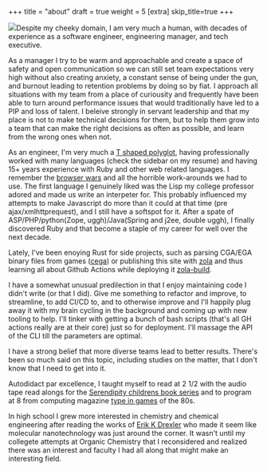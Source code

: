 +++
title = "about"
draft = true
weight = 5
[extra]
skip_title=true
+++

<img src="{{resize_image(path='/assets/images/me.jpg', width=200, height=200) }}"/>Despite my cheeky domain, I am very much a human, with decades of experience as a software engineer, engineering manager, and tech executive.

As a manager I try to be warm and approachable and create a space of safety and open communication so we can still set team expectations very high without also creating anxiety, a constant sense of being under the gun, and burnout leading to retention problems by doing so by fiat. I approach all situations with my team from a place of curiousity and frequently have been able to turn around performance issues that would traditionally have led to a PIP and loss of talent. I beleive strongly in servant leadership and that my place is not to make technical decisions for them, but to help them grow into a team that can make the right decisions as often as possible, and learn from the wrong ones when not.

As an engineer, I'm very much a [T shaped polyglot](https://en.wikipedia.org/wiki/T-shaped_skills), having professionally worked with many languages (check the sidebar on my resume) and having 15+ years experience with Ruby and other web related languages. I remember the [browser wars](https://en.wikipedia.org/wiki/Browser_wars) and all the horrible work-arounds we had to use. The first language I genuinely liked was the Lisp my college professor adored and made us write an interpeter for. This probably influenced my attempts to make Javascript do more than it could at that time (pre ajax/xmlhttprequest), and I still have a softspot for it. After a spate of ASP/PHP/python(Zope, uggh)/Java(Spring and j2ee, double uggh), I finally discovered Ruby and that become a staple of my career for well over the next decade.

Lately, I've been enoying Rust for side projects, such as parsing CGA/EGA binary files from games ([cega](/cega)) or publishing this site with [zola](https://www.getzola.org/) and thus learning all about Github Actions while deploying it [zola-build](/zola-build).

I have a somewhat unusual predilection in that I enjoy maintaining code I didn't write (or that I did). Give me something to refactor and improve, to streamline, to add CI/CD to, and to otherwise improve and I'll happily plug away it with my brain cycling in the background and coming up with new tooling to help. I'll tinker with getting a bunch of bash scripts (that's all GH actions really are at their core) just so for deployment. I'll massage the API of the CLI till the parameters are optimal.

I have a strong belief that more diverse teams lead to better results. There's been so much said on this topic, including studies on the matter, that I don't know that I need to get into it.


Autodidact par excellence, I taught myself to read at 2 1/2 with the audio tape read alongs for the [Serendipity childrens book series](https://en.wikipedia.org/wiki/Serendipity_\(book_series\)) and to program at 8 from computing magazine [type in games](https://en.wikipedia.org/wiki/Type-in_program) of the 80s.

In high school I grew more interested in chemistry and chemical engineering after reading the works of [Erik K Drexler](https://en.wikipedia.org/wiki/K._Eric_Drexler) who made it seem like molecular nanotechnology was just around the corner. It wasn't until my collegete attempts at Organic Chemistry that I reconsidered and realized there was an interest and faculty I had all along that might make an interesting field.